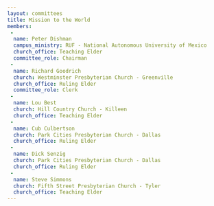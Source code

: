 ```yaml
---
layout: committees
title: Mission to the World
members:
 -
  name: Peter Dishman
  campus_ministry: RUF - National Autonomous University of Mexico
  church_office: Teaching Elder
  committee_role: Chairman
 -
  name: Richard Goodrich
  church: Westminster Presbyterian Church - Greenville
  church_office: Ruling Elder
  committee_role: Clerk
 -
  name: Lou Best
  church: Hill Country Church - Killeen
  church_office: Teaching Elder
 -
  name: Cub Culbertson
  church: Park Cities Presbyterian Church - Dallas
  church_office: Ruling Elder
 -
  name: Dick Senzig
  church: Park Cities Presbyterian Church - Dallas
  church_office: Ruling Elder
 -
  name: Steve Simmons
  church: Fifth Street Presbyterian Church - Tyler
  church_office: Teaching Elder
---
```

